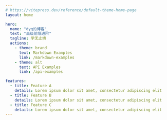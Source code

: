 ```yaml
---
# https://vitepress.dev/reference/default-theme-home-page
layout: home

hero:
  name: "dyq的博客"
  text: "高级前端进阶"
  tagline: 学无止境
  actions:
    - theme: brand
      text: Markdown Examples
      link: /markdown-examples
    - theme: alt
      text: API Examples
      link: /api-examples

features:
  - title: Feature A
    details: Lorem ipsum dolor sit amet, consectetur adipiscing elit
  - title: Feature B
    details: Lorem ipsum dolor sit amet, consectetur adipiscing elit
  - title: Feature C
    details: Lorem ipsum dolor sit amet, consectetur adipiscing elit
---
```


